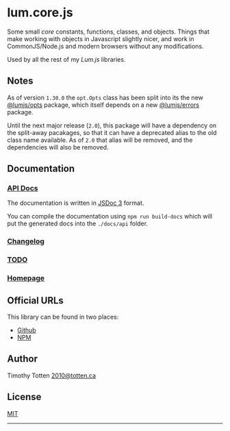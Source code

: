 # lum.core.js

Some small *core* constants, functions, classes, and objects.
Things that make working with objects in Javascript slightly nicer,
and work in CommonJS/Node.js and modern browsers without any modifications.

Used by all the rest of my *Lum.js* libraries.

## Notes

As of version `1.30.0` the `opt.Opts` class has been split into its the new
[@lumjs/opts] package, which itself depends on a new [@lumjs/errors] package.

Until the next major release (`2.0`), this package will have
a dependency on the split-away pacakages, so that it can have a deprecated
alias to the old class name available. As of `2.0` that alias will be
removed, and the dependencies will also be removed.

## Documentation

### [API Docs](https://supernovus.github.io/docs/js/@lumjs/core/)

The documentation is written in [JSDoc 3](https://jsdoc.app/) format.

You can compile the documentation using `npm run build-docs`
which will put the generated docs into the `./docs/api` folder.

### [Changelog](./docs/changelogs/1.x.md)
### [TODO](TODO.md)
### [Homepage](https://supernovus.github.io/)

## Official URLs

This library can be found in two places:

 * [Github](https://github.com/supernovus/lum.core.js)
 * [NPM](https://www.npmjs.com/package/@lumjs/core)

## Author

Timothy Totten <2010@totten.ca>

## License

[MIT](https://spdx.org/licenses/MIT.html)

---

[@lumjs/opts]: https://github.com/supernovus/lum.opts.js
[@lumjs/errors]: https://github.com/supernovus/lum.errors.js
